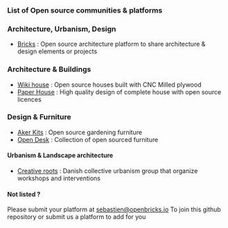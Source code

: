 
### List of Open source communities & platforms


### Architecture, Urbanism, Design

* [Bricks](http://www.openbricks.io) : Open source architecture platform to share architecture & design elements or projects

### Architecture & Buildings

* [Wiki house](http://wikihouse.cc) : Open source houses built with CNC Milled plywood
* [Paper House](http://paperhouses.co) : High quality design of complete house with open source licences 

### Design & Furniture

* [Aker Kits](https://aker.me) : Open source gardening furniture
* [Open Desk](https://www.opendesk.cc/) : Collection of open sourced furniture 


#### Urbanism & Landscape architecture

* [Creative roots](http://www.creativeroots.dk) : Danish collective urbanism group that organize workshops and interventions


#### Not listed ? 

Please submit your platform at sebastien@openbricks.io 
To join this github repository or submit us a platform to add for you
